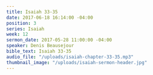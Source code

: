 ```yaml
---
title: Isaiah 33-35
date: 2017-06-18 16:14:00 -04:00
position: 3
series: Isaiah
week: 12
sermon_date: 2017-05-28 11:00:00 -04:00
speaker: Denis Beausejour
bible_text: Isaiah 33-35
audio_file: "/uploads/isaiah-chapter-33-35.mp3"
thumbnail_image: "/uploads/isaiah-sermon-header.jpg"
---
```


